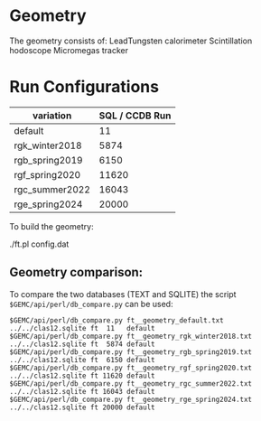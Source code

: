 # Geometry

The geometry consists of:
LeadTungsten calorimeter 
Scintillation hodoscope
Micromegas tracker 



# Run Configurations

| variation        | SQL / CCDB Run | 
|------------------|----------------|
| default          | 11             | 
| rgk_winter2018   | 5874           | 
| rgb_spring2019   | 6150           | 
| rgf_spring2020   | 11620          |
| rgc_summer2022   | 16043          |
| rge_spring2024   | 20000          |

To build the geometry:

./ft.pl config.dat




## Geometry comparison:

To compare the two databases (TEXT and SQLITE) the script ` $GEMC/api/perl/db_compare.py` can be used:

````
$GEMC/api/perl/db_compare.py ft__geometry_default.txt        ../../clas12.sqlite ft  11   default
$GEMC/api/perl/db_compare.py ft__geometry_rgk_winter2018.txt ../../clas12.sqlite ft  5874 default
$GEMC/api/perl/db_compare.py ft__geometry_rgb_spring2019.txt ../../clas12.sqlite ft  6150 default
$GEMC/api/perl/db_compare.py ft__geometry_rgf_spring2020.txt ../../clas12.sqlite ft 11620 default
$GEMC/api/perl/db_compare.py ft__geometry_rgc_summer2022.txt ../../clas12.sqlite ft 16043 default
$GEMC/api/perl/db_compare.py ft__geometry_rge_spring2024.txt ../../clas12.sqlite ft 20000 default

````
